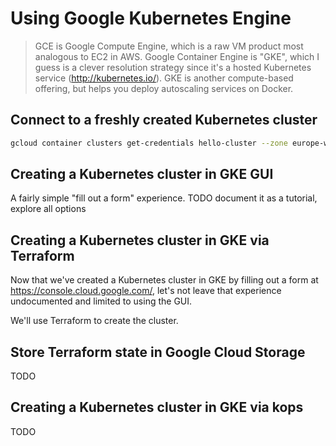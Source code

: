 # Using Google Kubernetes Engine

> GCE is Google Compute Engine, which is a raw VM product most analogous to EC2 in AWS. Google Container Engine is "GKE", which I guess is a clever resolution strategy since it's a hosted Kubernetes service (http://kubernetes.io/). GKE is another compute-based offering, but helps you deploy autoscaling services on Docker.

## Connect to a freshly created Kubernetes cluster

```sh
gcloud container clusters get-credentials hello-cluster --zone europe-west1-d --project ethereal-argon-18621
```

## Creating a Kubernetes cluster in GKE GUI

A fairly simple "fill out a form" experience. TODO document it as a tutorial, explore all options

## Creating a Kubernetes cluster in GKE via Terraform

Now that we've created a Kubernetes cluster in GKE by filling out a form at <https://console.cloud.google.com/>, let's not leave that experience undocumented and limited to using the GUI.

We'll use Terraform to create the cluster.

## Store Terraform state in Google Cloud Storage

TODO

## Creating a Kubernetes cluster in GKE via kops

TODO

